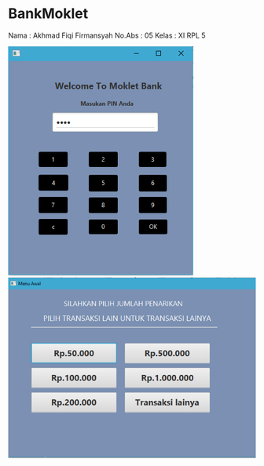 # BankMoklet

Nama : Akhmad Fiqi Firmansyah
No.Abs : 05
Kelas : XI RPL 5

![alt text](https://github.com/akhmadfiqi/BankMoklet/blob/master/a.PNG)
![alt text](https://github.com/akhmadfiqi/BankMoklet/blob/master/b.PNG)

